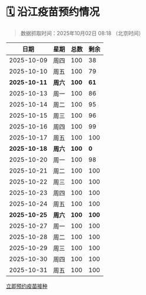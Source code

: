# 🗓️ 沿江疫苗预约情况

> 数据抓取时间：2025年10月02日 08:18 （北京时间）

| 日期 | 星期 | 总数 | 剩余 |
|------|------|------|------|
| 2025-10-09 | 周四 | 100 | 38 |
| 2025-10-10 | 周五 | 100 | 79 |
| **2025-10-11** | **周六** | **100** | **61** |
| 2025-10-13 | 周一 | 100 | 86 |
| 2025-10-14 | 周二 | 100 | 95 |
| 2025-10-15 | 周三 | 100 | 96 |
| 2025-10-16 | 周四 | 100 | 99 |
| 2025-10-17 | 周五 | 100 | 100 |
| **2025-10-18** | **周六** | **100** | **0** |
| 2025-10-20 | 周一 | 100 | 98 |
| 2025-10-21 | 周二 | 100 | 100 |
| 2025-10-22 | 周三 | 100 | 100 |
| 2025-10-23 | 周四 | 100 | 100 |
| 2025-10-24 | 周五 | 100 | 100 |
| **2025-10-25** | **周六** | **100** | **100** |
| 2025-10-27 | 周一 | 100 | 100 |
| 2025-10-28 | 周二 | 100 | 100 |
| 2025-10-29 | 周三 | 100 | 100 |
| 2025-10-30 | 周四 | 100 | 100 |
| 2025-10-31 | 周五 | 100 | 100 |


<div class="button-container">
<a class="btn" href="http://yfzweb.ishequ.net/#/login" target="_blank">立即预约疫苗接种</a>
</div>
